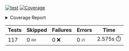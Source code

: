 [![test](https://github.com/rcmdnk/homebrew-file/actions/workflows/test.yml/badge.svg)](https://github.com/rcmdnk/homebrew-file/actions/workflows/test.yml)
<a href="https://github.com/rcmdnk/homebrew-file/blob/93241cab4c7eba35258e29cda0c8f34f41ec75c3/README.md"><img alt="Coverage" src="https://img.shields.io/badge/Coverage-28%25-red.svg" /></a><details><summary>Coverage Report </summary><table><tr><th>File</th><th>Stmts</th><th>Miss</th><th>Cover</th><th>Missing</th></tr><tbody><tr><td colspan="5"><b>bin</b></td></tr><tr><td>&nbsp; &nbsp;<a href="https://github.com/rcmdnk/homebrew-file/blob/93241cab4c7eba35258e29cda0c8f34f41ec75c3/bin/brew-file">brew-file</a></td><td>1984</td><td>1431</td><td>28%</td><td><a href="https://github.com/rcmdnk/homebrew-file/blob/93241cab4c7eba35258e29cda0c8f34f41ec75c3/bin/brew-file#L229">229</a>, <a href="https://github.com/rcmdnk/homebrew-file/blob/93241cab4c7eba35258e29cda0c8f34f41ec75c3/bin/brew-file#L240">240</a>, <a href="https://github.com/rcmdnk/homebrew-file/blob/93241cab4c7eba35258e29cda0c8f34f41ec75c3/bin/brew-file#L254">254</a>, <a href="https://github.com/rcmdnk/homebrew-file/blob/93241cab4c7eba35258e29cda0c8f34f41ec75c3/bin/brew-file#L265-L267">265&ndash;267</a>, <a href="https://github.com/rcmdnk/homebrew-file/blob/93241cab4c7eba35258e29cda0c8f34f41ec75c3/bin/brew-file#L395-L402">395&ndash;402</a>, <a href="https://github.com/rcmdnk/homebrew-file/blob/93241cab4c7eba35258e29cda0c8f34f41ec75c3/bin/brew-file#L405-L429">405&ndash;429</a>, <a href="https://github.com/rcmdnk/homebrew-file/blob/93241cab4c7eba35258e29cda0c8f34f41ec75c3/bin/brew-file#L446-L449">446&ndash;449</a>, <a href="https://github.com/rcmdnk/homebrew-file/blob/93241cab4c7eba35258e29cda0c8f34f41ec75c3/bin/brew-file#L454-L455">454&ndash;455</a>, <a href="https://github.com/rcmdnk/homebrew-file/blob/93241cab4c7eba35258e29cda0c8f34f41ec75c3/bin/brew-file#L463">463</a>, <a href="https://github.com/rcmdnk/homebrew-file/blob/93241cab4c7eba35258e29cda0c8f34f41ec75c3/bin/brew-file#L483">483</a>, <a href="https://github.com/rcmdnk/homebrew-file/blob/93241cab4c7eba35258e29cda0c8f34f41ec75c3/bin/brew-file#L485">485</a>, <a href="https://github.com/rcmdnk/homebrew-file/blob/93241cab4c7eba35258e29cda0c8f34f41ec75c3/bin/brew-file#L487">487</a>, <a href="https://github.com/rcmdnk/homebrew-file/blob/93241cab4c7eba35258e29cda0c8f34f41ec75c3/bin/brew-file#L504-L508">504&ndash;508</a>, <a href="https://github.com/rcmdnk/homebrew-file/blob/93241cab4c7eba35258e29cda0c8f34f41ec75c3/bin/brew-file#L521-L526">521&ndash;526</a>, <a href="https://github.com/rcmdnk/homebrew-file/blob/93241cab4c7eba35258e29cda0c8f34f41ec75c3/bin/brew-file#L536">536</a>, <a href="https://github.com/rcmdnk/homebrew-file/blob/93241cab4c7eba35258e29cda0c8f34f41ec75c3/bin/brew-file#L546-L547">546&ndash;547</a>, <a href="https://github.com/rcmdnk/homebrew-file/blob/93241cab4c7eba35258e29cda0c8f34f41ec75c3/bin/brew-file#L549">549</a>, <a href="https://github.com/rcmdnk/homebrew-file/blob/93241cab4c7eba35258e29cda0c8f34f41ec75c3/bin/brew-file#L553-L557">553&ndash;557</a>, <a href="https://github.com/rcmdnk/homebrew-file/blob/93241cab4c7eba35258e29cda0c8f34f41ec75c3/bin/brew-file#L575-L589">575&ndash;589</a>, <a href="https://github.com/rcmdnk/homebrew-file/blob/93241cab4c7eba35258e29cda0c8f34f41ec75c3/bin/brew-file#L596">596</a>, <a href="https://github.com/rcmdnk/homebrew-file/blob/93241cab4c7eba35258e29cda0c8f34f41ec75c3/bin/brew-file#L635-L643">635&ndash;643</a>, <a href="https://github.com/rcmdnk/homebrew-file/blob/93241cab4c7eba35258e29cda0c8f34f41ec75c3/bin/brew-file#L646-L650">646&ndash;650</a>, <a href="https://github.com/rcmdnk/homebrew-file/blob/93241cab4c7eba35258e29cda0c8f34f41ec75c3/bin/brew-file#L653-L669">653&ndash;669</a>, <a href="https://github.com/rcmdnk/homebrew-file/blob/93241cab4c7eba35258e29cda0c8f34f41ec75c3/bin/brew-file#L675-L699">675&ndash;699</a>, <a href="https://github.com/rcmdnk/homebrew-file/blob/93241cab4c7eba35258e29cda0c8f34f41ec75c3/bin/brew-file#L706-L719">706&ndash;719</a>, <a href="https://github.com/rcmdnk/homebrew-file/blob/93241cab4c7eba35258e29cda0c8f34f41ec75c3/bin/brew-file#L722-L730">722&ndash;730</a>, <a href="https://github.com/rcmdnk/homebrew-file/blob/93241cab4c7eba35258e29cda0c8f34f41ec75c3/bin/brew-file#L733-L735">733&ndash;735</a>, <a href="https://github.com/rcmdnk/homebrew-file/blob/93241cab4c7eba35258e29cda0c8f34f41ec75c3/bin/brew-file#L738-L743">738&ndash;743</a>, <a href="https://github.com/rcmdnk/homebrew-file/blob/93241cab4c7eba35258e29cda0c8f34f41ec75c3/bin/brew-file#L746-L950">746&ndash;950</a>, <a href="https://github.com/rcmdnk/homebrew-file/blob/93241cab4c7eba35258e29cda0c8f34f41ec75c3/bin/brew-file#L981">981</a>, <a href="https://github.com/rcmdnk/homebrew-file/blob/93241cab4c7eba35258e29cda0c8f34f41ec75c3/bin/brew-file#L1029">1029</a>, <a href="https://github.com/rcmdnk/homebrew-file/blob/93241cab4c7eba35258e29cda0c8f34f41ec75c3/bin/brew-file#L1042">1042</a>, <a href="https://github.com/rcmdnk/homebrew-file/blob/93241cab4c7eba35258e29cda0c8f34f41ec75c3/bin/brew-file#L1076-L1077">1076&ndash;1077</a>, <a href="https://github.com/rcmdnk/homebrew-file/blob/93241cab4c7eba35258e29cda0c8f34f41ec75c3/bin/brew-file#L1084">1084</a>, <a href="https://github.com/rcmdnk/homebrew-file/blob/93241cab4c7eba35258e29cda0c8f34f41ec75c3/bin/brew-file#L1104-L1107">1104&ndash;1107</a>, <a href="https://github.com/rcmdnk/homebrew-file/blob/93241cab4c7eba35258e29cda0c8f34f41ec75c3/bin/brew-file#L1113-L1129">1113&ndash;1129</a>, <a href="https://github.com/rcmdnk/homebrew-file/blob/93241cab4c7eba35258e29cda0c8f34f41ec75c3/bin/brew-file#L1133-L1146">1133&ndash;1146</a>, <a href="https://github.com/rcmdnk/homebrew-file/blob/93241cab4c7eba35258e29cda0c8f34f41ec75c3/bin/brew-file#L1149-L1153">1149&ndash;1153</a>, <a href="https://github.com/rcmdnk/homebrew-file/blob/93241cab4c7eba35258e29cda0c8f34f41ec75c3/bin/brew-file#L1182">1182</a>, <a href="https://github.com/rcmdnk/homebrew-file/blob/93241cab4c7eba35258e29cda0c8f34f41ec75c3/bin/brew-file#L1188">1188</a>, <a href="https://github.com/rcmdnk/homebrew-file/blob/93241cab4c7eba35258e29cda0c8f34f41ec75c3/bin/brew-file#L1191">1191</a>, <a href="https://github.com/rcmdnk/homebrew-file/blob/93241cab4c7eba35258e29cda0c8f34f41ec75c3/bin/brew-file#L1206-L1221">1206&ndash;1221</a>, <a href="https://github.com/rcmdnk/homebrew-file/blob/93241cab4c7eba35258e29cda0c8f34f41ec75c3/bin/brew-file#L1247-L1257">1247&ndash;1257</a>, <a href="https://github.com/rcmdnk/homebrew-file/blob/93241cab4c7eba35258e29cda0c8f34f41ec75c3/bin/brew-file#L1260-L1263">1260&ndash;1263</a>, <a href="https://github.com/rcmdnk/homebrew-file/blob/93241cab4c7eba35258e29cda0c8f34f41ec75c3/bin/brew-file#L1266-L1270">1266&ndash;1270</a>, <a href="https://github.com/rcmdnk/homebrew-file/blob/93241cab4c7eba35258e29cda0c8f34f41ec75c3/bin/brew-file#L1276">1276</a>, <a href="https://github.com/rcmdnk/homebrew-file/blob/93241cab4c7eba35258e29cda0c8f34f41ec75c3/bin/brew-file#L1278-L1283">1278&ndash;1283</a>, <a href="https://github.com/rcmdnk/homebrew-file/blob/93241cab4c7eba35258e29cda0c8f34f41ec75c3/bin/brew-file#L1287-L1292">1287&ndash;1292</a>, <a href="https://github.com/rcmdnk/homebrew-file/blob/93241cab4c7eba35258e29cda0c8f34f41ec75c3/bin/brew-file#L1300-L1324">1300&ndash;1324</a>, <a href="https://github.com/rcmdnk/homebrew-file/blob/93241cab4c7eba35258e29cda0c8f34f41ec75c3/bin/brew-file#L1328">1328</a>, <a href="https://github.com/rcmdnk/homebrew-file/blob/93241cab4c7eba35258e29cda0c8f34f41ec75c3/bin/brew-file#L1331">1331</a>, <a href="https://github.com/rcmdnk/homebrew-file/blob/93241cab4c7eba35258e29cda0c8f34f41ec75c3/bin/brew-file#L1335">1335</a>, <a href="https://github.com/rcmdnk/homebrew-file/blob/93241cab4c7eba35258e29cda0c8f34f41ec75c3/bin/brew-file#L1342-L1371">1342&ndash;1371</a>, <a href="https://github.com/rcmdnk/homebrew-file/blob/93241cab4c7eba35258e29cda0c8f34f41ec75c3/bin/brew-file#L1374-L1396">1374&ndash;1396</a>, <a href="https://github.com/rcmdnk/homebrew-file/blob/93241cab4c7eba35258e29cda0c8f34f41ec75c3/bin/brew-file#L1401-L1413">1401&ndash;1413</a>, <a href="https://github.com/rcmdnk/homebrew-file/blob/93241cab4c7eba35258e29cda0c8f34f41ec75c3/bin/brew-file#L1416-L1421">1416&ndash;1421</a>, <a href="https://github.com/rcmdnk/homebrew-file/blob/93241cab4c7eba35258e29cda0c8f34f41ec75c3/bin/brew-file#L1426-L1474">1426&ndash;1474</a>, <a href="https://github.com/rcmdnk/homebrew-file/blob/93241cab4c7eba35258e29cda0c8f34f41ec75c3/bin/brew-file#L1477-L1510">1477&ndash;1510</a>, <a href="https://github.com/rcmdnk/homebrew-file/blob/93241cab4c7eba35258e29cda0c8f34f41ec75c3/bin/brew-file#L1515-L1546">1515&ndash;1546</a>, <a href="https://github.com/rcmdnk/homebrew-file/blob/93241cab4c7eba35258e29cda0c8f34f41ec75c3/bin/brew-file#L1549-L1633">1549&ndash;1633</a>, <a href="https://github.com/rcmdnk/homebrew-file/blob/93241cab4c7eba35258e29cda0c8f34f41ec75c3/bin/brew-file#L1636-L1644">1636&ndash;1644</a>, <a href="https://github.com/rcmdnk/homebrew-file/blob/93241cab4c7eba35258e29cda0c8f34f41ec75c3/bin/brew-file#L1658">1658</a>, <a href="https://github.com/rcmdnk/homebrew-file/blob/93241cab4c7eba35258e29cda0c8f34f41ec75c3/bin/brew-file#L1663">1663</a>, <a href="https://github.com/rcmdnk/homebrew-file/blob/93241cab4c7eba35258e29cda0c8f34f41ec75c3/bin/brew-file#L1668-L1711">1668&ndash;1711</a>, <a href="https://github.com/rcmdnk/homebrew-file/blob/93241cab4c7eba35258e29cda0c8f34f41ec75c3/bin/brew-file#L1715-L1834">1715&ndash;1834</a>, <a href="https://github.com/rcmdnk/homebrew-file/blob/93241cab4c7eba35258e29cda0c8f34f41ec75c3/bin/brew-file#L1838-L1872">1838&ndash;1872</a>, <a href="https://github.com/rcmdnk/homebrew-file/blob/93241cab4c7eba35258e29cda0c8f34f41ec75c3/bin/brew-file#L1876-L1892">1876&ndash;1892</a>, <a href="https://github.com/rcmdnk/homebrew-file/blob/93241cab4c7eba35258e29cda0c8f34f41ec75c3/bin/brew-file#L1897-L1966">1897&ndash;1966</a>, <a href="https://github.com/rcmdnk/homebrew-file/blob/93241cab4c7eba35258e29cda0c8f34f41ec75c3/bin/brew-file#L1971-L1997">1971&ndash;1997</a>, <a href="https://github.com/rcmdnk/homebrew-file/blob/93241cab4c7eba35258e29cda0c8f34f41ec75c3/bin/brew-file#L2000-L2006">2000&ndash;2006</a>, <a href="https://github.com/rcmdnk/homebrew-file/blob/93241cab4c7eba35258e29cda0c8f34f41ec75c3/bin/brew-file#L2011-L2056">2011&ndash;2056</a>, <a href="https://github.com/rcmdnk/homebrew-file/blob/93241cab4c7eba35258e29cda0c8f34f41ec75c3/bin/brew-file#L2060-L2061">2060&ndash;2061</a>, <a href="https://github.com/rcmdnk/homebrew-file/blob/93241cab4c7eba35258e29cda0c8f34f41ec75c3/bin/brew-file#L2065-L2097">2065&ndash;2097</a>, <a href="https://github.com/rcmdnk/homebrew-file/blob/93241cab4c7eba35258e29cda0c8f34f41ec75c3/bin/brew-file#L2100-L2105">2100&ndash;2105</a>, <a href="https://github.com/rcmdnk/homebrew-file/blob/93241cab4c7eba35258e29cda0c8f34f41ec75c3/bin/brew-file#L2109-L2121">2109&ndash;2121</a>, <a href="https://github.com/rcmdnk/homebrew-file/blob/93241cab4c7eba35258e29cda0c8f34f41ec75c3/bin/brew-file#L2125-L2133">2125&ndash;2133</a>, <a href="https://github.com/rcmdnk/homebrew-file/blob/93241cab4c7eba35258e29cda0c8f34f41ec75c3/bin/brew-file#L2137-L2139">2137&ndash;2139</a>, <a href="https://github.com/rcmdnk/homebrew-file/blob/93241cab4c7eba35258e29cda0c8f34f41ec75c3/bin/brew-file#L2143">2143</a>, <a href="https://github.com/rcmdnk/homebrew-file/blob/93241cab4c7eba35258e29cda0c8f34f41ec75c3/bin/brew-file#L2147-L2155">2147&ndash;2155</a>, <a href="https://github.com/rcmdnk/homebrew-file/blob/93241cab4c7eba35258e29cda0c8f34f41ec75c3/bin/brew-file#L2165-L2333">2165&ndash;2333</a>, <a href="https://github.com/rcmdnk/homebrew-file/blob/93241cab4c7eba35258e29cda0c8f34f41ec75c3/bin/brew-file#L2339-L2490">2339&ndash;2490</a>, <a href="https://github.com/rcmdnk/homebrew-file/blob/93241cab4c7eba35258e29cda0c8f34f41ec75c3/bin/brew-file#L2496-L2551">2496&ndash;2551</a>, <a href="https://github.com/rcmdnk/homebrew-file/blob/93241cab4c7eba35258e29cda0c8f34f41ec75c3/bin/brew-file#L2555-L2587">2555&ndash;2587</a>, <a href="https://github.com/rcmdnk/homebrew-file/blob/93241cab4c7eba35258e29cda0c8f34f41ec75c3/bin/brew-file#L2591-L3121">2591&ndash;3121</a>, <a href="https://github.com/rcmdnk/homebrew-file/blob/93241cab4c7eba35258e29cda0c8f34f41ec75c3/bin/brew-file#L3128-L3134">3128&ndash;3134</a>, <a href="https://github.com/rcmdnk/homebrew-file/blob/93241cab4c7eba35258e29cda0c8f34f41ec75c3/bin/brew-file#L3137">3137</a>, <a href="https://github.com/rcmdnk/homebrew-file/blob/93241cab4c7eba35258e29cda0c8f34f41ec75c3/bin/brew-file#L3141-L3150">3141&ndash;3150</a>, <a href="https://github.com/rcmdnk/homebrew-file/blob/93241cab4c7eba35258e29cda0c8f34f41ec75c3/bin/brew-file#L3181-L3285">3181&ndash;3285</a>, <a href="https://github.com/rcmdnk/homebrew-file/blob/93241cab4c7eba35258e29cda0c8f34f41ec75c3/bin/brew-file#L3290-L3872">3290&ndash;3872</a>, <a href="https://github.com/rcmdnk/homebrew-file/blob/93241cab4c7eba35258e29cda0c8f34f41ec75c3/bin/brew-file#L3876">3876</a></td></tr><tr><td><b>TOTAL</b></td><td><b>1984</b></td><td><b>1431</b></td><td><b>28%</b></td><td>&nbsp;</td></tr></tbody></table></details>

| Tests | Skipped | Failures | Errors | Time |
| ----- | ------- | -------- | -------- | ------------------ |
| 117 | 0 :zzz: | 0 :x: | 0 :fire: | 2.575s :stopwatch: |

